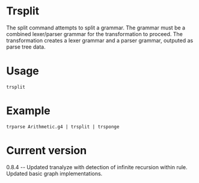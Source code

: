 # Trsplit

The split command attempts to split a grammar. The grammar
must be a combined lexer/parser grammar for the transformation to proceed. The
transformation creates a lexer grammar and a parser grammar,
outputed as parse tree data.

# Usage

    trsplit

# Example

    trparse Arithmetic.g4 | trsplit | trsponge

# Current version

0.8.4 -- Updated tranalyze with detection of infinite recursion within rule. Updated basic graph implementations.
